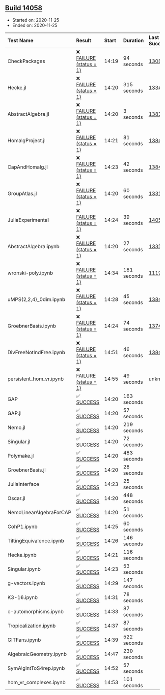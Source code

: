 ## [Build 14058](https://oscarci.mathematik.uni-kl.de/job/oscar/14058/)

* Started on: 2020-11-25
* Ended on: 2020-11-25

| Test Name    | Result | Start | Duration | Last Success | First Failure |
|:-------------|:-------|:------|:---------|:-------------|:--------------|
| CheckPackages | ❌ [FAILURE (status = 1)](https://oscarci.mathematik.uni-kl.de/job/oscar/14058/artifact/logs/build-14058/CheckPackages.log) | 14:19 | 94 seconds | [13085](https://oscarci.mathematik.uni-kl.de/job/oscar/13085/) | [13086](https://oscarci.mathematik.uni-kl.de/job/oscar/13086/) |
| Hecke.jl | ❌ [FAILURE (status = 1)](https://oscarci.mathematik.uni-kl.de/job/oscar/14058/artifact/logs/build-14058/Hecke.jl.log) | 14:20 | 315 seconds | [13341](https://oscarci.mathematik.uni-kl.de/job/oscar/13341/) | [13342](https://oscarci.mathematik.uni-kl.de/job/oscar/13342/) |
| AbstractAlgebra.jl | ❌ [FAILURE (status = 1)](https://oscarci.mathematik.uni-kl.de/job/oscar/14058/artifact/logs/build-14058/AbstractAlgebra.jl.log) | 14:20 | 3 seconds | [13837](https://oscarci.mathematik.uni-kl.de/job/oscar/13837/) | [13838](https://oscarci.mathematik.uni-kl.de/job/oscar/13838/) |
| HomalgProject.jl | ❌ [FAILURE (status = 1)](https://oscarci.mathematik.uni-kl.de/job/oscar/14058/artifact/logs/build-14058/HomalgProject.jl.log) | 14:21 | 81 seconds | [13845](https://oscarci.mathematik.uni-kl.de/job/oscar/13845/) | [13846](https://oscarci.mathematik.uni-kl.de/job/oscar/13846/) |
| CapAndHomalg.jl | ❌ [FAILURE (status = 1)](https://oscarci.mathematik.uni-kl.de/job/oscar/14058/artifact/logs/build-14058/CapAndHomalg.jl.log) | 14:23 | 42 seconds | [13845](https://oscarci.mathematik.uni-kl.de/job/oscar/13845/) | [13846](https://oscarci.mathematik.uni-kl.de/job/oscar/13846/) |
| GroupAtlas.jl | ❌ [FAILURE (status = 1)](https://oscarci.mathematik.uni-kl.de/job/oscar/14058/artifact/logs/build-14058/GroupAtlas.jl.log) | 14:20 | 60 seconds | [13311](https://oscarci.mathematik.uni-kl.de/job/oscar/13311/) | [13312](https://oscarci.mathematik.uni-kl.de/job/oscar/13312/) |
| JuliaExperimental | ❌ [FAILURE (status = 1)](https://oscarci.mathematik.uni-kl.de/job/oscar/14058/artifact/logs/build-14058/JuliaExperimental.log) | 14:24 | 39 seconds | [14052](https://oscarci.mathematik.uni-kl.de/job/oscar/14052/) | [14053](https://oscarci.mathematik.uni-kl.de/job/oscar/14053/) |
| AbstractAlgebra.ipynb | ❌ [FAILURE (status = 1)](https://oscarci.mathematik.uni-kl.de/job/oscar/14058/artifact/logs/build-14058/AbstractAlgebra.ipynb.log) | 14:20 | 27 seconds | [13355](https://oscarci.mathematik.uni-kl.de/job/oscar/13355/) | [13356](https://oscarci.mathematik.uni-kl.de/job/oscar/13356/) |
| wronski-poly.ipynb | ❌ [FAILURE (status = 1)](https://oscarci.mathematik.uni-kl.de/job/oscar/14058/artifact/logs/build-14058/wronski-poly.ipynb.log) | 14:34 | 181 seconds | [11192](https://oscarci.mathematik.uni-kl.de/job/oscar/11192/) | [11193](https://oscarci.mathematik.uni-kl.de/job/oscar/11193/) |
| uMPS(2,2,4)_0dim.ipynb | ❌ [FAILURE (status = 1)](https://oscarci.mathematik.uni-kl.de/job/oscar/14058/artifact/logs/build-14058/uMPS-2-2-4-_0dim.ipynb.log) | 14:28 | 45 seconds | [13841](https://oscarci.mathematik.uni-kl.de/job/oscar/13841/) | [13842](https://oscarci.mathematik.uni-kl.de/job/oscar/13842/) |
| GroebnerBasis.ipynb | ❌ [FAILURE (status = 1)](https://oscarci.mathematik.uni-kl.de/job/oscar/14058/artifact/logs/build-14058/GroebnerBasis.ipynb.log) | 14:24 | 74 seconds | [13748](https://oscarci.mathematik.uni-kl.de/job/oscar/13748/) | [13749](https://oscarci.mathematik.uni-kl.de/job/oscar/13749/) |
| DivFreeNotIndFree.ipynb | ❌ [FAILURE (status = 1)](https://oscarci.mathematik.uni-kl.de/job/oscar/14058/artifact/logs/build-14058/DivFreeNotIndFree.ipynb.log) | 14:51 | 46 seconds | [13845](https://oscarci.mathematik.uni-kl.de/job/oscar/13845/) | [13846](https://oscarci.mathematik.uni-kl.de/job/oscar/13846/) |
| persistent_hom_vr.ipynb | ❌ [FAILURE (status = 1)](https://oscarci.mathematik.uni-kl.de/job/oscar/14058/artifact/logs/build-14058/persistent_hom_vr.ipynb.log) | 14:55 | 49 seconds | unknown | unknown |
| GAP | ✅ [SUCCESS](https://oscarci.mathematik.uni-kl.de/job/oscar/14058/artifact/logs/build-14058/GAP.log) | 14:20 | 163 seconds |  |  |
| GAP.jl | ✅ [SUCCESS](https://oscarci.mathematik.uni-kl.de/job/oscar/14058/artifact/logs/build-14058/GAP.jl.log) | 14:20 | 57 seconds |  |  |
| Nemo.jl | ✅ [SUCCESS](https://oscarci.mathematik.uni-kl.de/job/oscar/14058/artifact/logs/build-14058/Nemo.jl.log) | 14:20 | 219 seconds |  |  |
| Singular.jl | ✅ [SUCCESS](https://oscarci.mathematik.uni-kl.de/job/oscar/14058/artifact/logs/build-14058/Singular.jl.log) | 14:20 | 72 seconds |  |  |
| Polymake.jl | ✅ [SUCCESS](https://oscarci.mathematik.uni-kl.de/job/oscar/14058/artifact/logs/build-14058/Polymake.jl.log) | 14:20 | 483 seconds |  |  |
| GroebnerBasis.jl | ✅ [SUCCESS](https://oscarci.mathematik.uni-kl.de/job/oscar/14058/artifact/logs/build-14058/GroebnerBasis.jl.log) | 14:20 | 28 seconds |  |  |
| JuliaInterface | ✅ [SUCCESS](https://oscarci.mathematik.uni-kl.de/job/oscar/14058/artifact/logs/build-14058/JuliaInterface.log) | 14:23 | 25 seconds |  |  |
| Oscar.jl | ✅ [SUCCESS](https://oscarci.mathematik.uni-kl.de/job/oscar/14058/artifact/logs/build-14058/Oscar.jl.log) | 14:20 | 448 seconds |  |  |
| NemoLinearAlgebraForCAP | ✅ [SUCCESS](https://oscarci.mathematik.uni-kl.de/job/oscar/14058/artifact/logs/build-14058/NemoLinearAlgebraForCAP.log) | 14:20 | 51 seconds |  |  |
| CohP1.ipynb | ✅ [SUCCESS](https://oscarci.mathematik.uni-kl.de/job/oscar/14058/artifact/logs/build-14058/CohP1.ipynb.log) | 14:25 | 60 seconds |  |  |
| TiltingEquivalence.ipynb | ✅ [SUCCESS](https://oscarci.mathematik.uni-kl.de/job/oscar/14058/artifact/logs/build-14058/TiltingEquivalence.ipynb.log) | 14:26 | 146 seconds |  |  |
| Hecke.ipynb | ✅ [SUCCESS](https://oscarci.mathematik.uni-kl.de/job/oscar/14058/artifact/logs/build-14058/Hecke.ipynb.log) | 14:21 | 116 seconds |  |  |
| Singular.ipynb | ✅ [SUCCESS](https://oscarci.mathematik.uni-kl.de/job/oscar/14058/artifact/logs/build-14058/Singular.ipynb.log) | 14:23 | 53 seconds |  |  |
| g-vectors.ipynb | ✅ [SUCCESS](https://oscarci.mathematik.uni-kl.de/job/oscar/14058/artifact/logs/build-14058/g-vectors.ipynb.log) | 14:29 | 147 seconds |  |  |
| K3-16.ipynb | ✅ [SUCCESS](https://oscarci.mathematik.uni-kl.de/job/oscar/14058/artifact/logs/build-14058/K3-16.ipynb.log) | 14:31 | 78 seconds |  |  |
| c-automorphisms.ipynb | ✅ [SUCCESS](https://oscarci.mathematik.uni-kl.de/job/oscar/14058/artifact/logs/build-14058/c-automorphisms.ipynb.log) | 14:33 | 87 seconds |  |  |
| Tropicalization.ipynb | ✅ [SUCCESS](https://oscarci.mathematik.uni-kl.de/job/oscar/14058/artifact/logs/build-14058/Tropicalization.ipynb.log) | 14:37 | 87 seconds |  |  |
| GITFans.ipynb | ✅ [SUCCESS](https://oscarci.mathematik.uni-kl.de/job/oscar/14058/artifact/logs/build-14058/GITFans.ipynb.log) | 14:39 | 522 seconds |  |  |
| AlgebraicGeometry.ipynb | ✅ [SUCCESS](https://oscarci.mathematik.uni-kl.de/job/oscar/14058/artifact/logs/build-14058/AlgebraicGeometry.ipynb.log) | 14:47 | 230 seconds |  |  |
| SymAlgIntToS4rep.ipynb | ✅ [SUCCESS](https://oscarci.mathematik.uni-kl.de/job/oscar/14058/artifact/logs/build-14058/SymAlgIntToS4rep.ipynb.log) | 14:52 | 57 seconds |  |  |
| hom_vr_complexes.ipynb | ✅ [SUCCESS](https://oscarci.mathematik.uni-kl.de/job/oscar/14058/artifact/logs/build-14058/hom_vr_complexes.ipynb.log) | 14:53 | 101 seconds |  |  |
